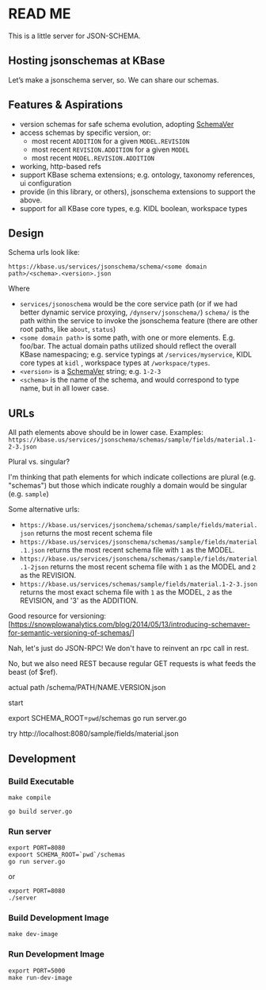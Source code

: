 # READ ME

This is a little server for JSON-SCHEMA.

## Hosting jsonschemas at KBase
Let’s make a jsonschema server, so. We can share our schemas.

## Features & Aspirations

- version schemas for safe schema evolution, adopting [SchemaVer](https://docs.snowplowanalytics.com/docs/pipeline-components-and-applications/iglu/common-architecture/schemaver/)
- access schemas by  specific version, or:
  - most recent `ADDITION` for a given `MODEL.REVISION`
  - most recent `REVISION.ADDITION` for a given `MODEL`
  - most recent `MODEL.REVISION.ADDITION`
- working, http-based refs
- support KBase schema extensions; e.g. ontology, taxonomy references, ui configuration
- provide (in this library, or others), jsonschema extensions to support the above.
- support for all KBase core types, e.g. KIDL boolean, workspace types

## Design
 
Schema urls look like:

`https://kbase.us/services/jsonschema/schema/<some domain path>/<schema>.<version>.json`

Where
- `services/jsonoschema` would be the core service path  (or if we had better dynamic service proxying, `/dynserv/jsonschema/`)
  `schema/` is the path within the service to invoke the jsonschema feature (there are other root paths, like `about`, `status`) 
- `<some domain path>` is some path, with one or more elements. E.g. foo/bar. The actual domain paths utilized should reflect the overall KBase namespacing; e.g. service typings at `/services/myservice`, KIDL core types  at  `kidl` , workspace types at `/workspace/types`.
- `<version>` is a [SchemaVer](https://docs.snowplowanalytics.com/docs/pipeline-components-and-applications/iglu/common-architecture/schemaver/) string; e.g. `1-2-3`
- `<schema>` is the name of the schema, and would correspond to type name, but in all lower case. 
  
## URLs

All path elements above should be in lower case.
Examples:
  `https://kbase.us/services/jsonschema/schemas/sample/fields/material.1-2-3.json`

Plural vs. singular? 

I'm thinking that path elements for which indicate collections are plural (e.g. "schemas") but those which indicate roughly a domain would be singular (e.g. `sample`)

Some alternative urls:
- `https://kbase.us/services/jsonchema/schemas/sample/fields/material.json` returns the most recent schema file
- `https://kbase.us/services/jsonschema/schemas/sample/fields/material.1.json` returns the most recent schema file with `1` as the MODEL.
- `https://kbase.us/services/jsonschema/schemas/sample/fields/material.1-2json` returns the most recent schema file with `1` as the MODEL and `2` as the REVISION.
- `https://kbase.us/services/schemas/sample/fields/material.1-2-3.json` returns the most exact schema file with `1` as the MODEL, `2` as the REVISION, and '3' as the ADDITION.

Good resource for versioning:
[https://snowplowanalytics.com/blog/2014/05/13/introducing-schemaver-for-semantic-versioning-of-schemas/]


Nah, let's just do JSON-RPC! We don't have to reinvent an rpc call in rest.

No, but we also need REST because regular GET requests is what feeds the beast (of $ref).

actual path
/schema/PATH/NAME.VERSION.json

start 

export SCHEMA_ROOT=`pwd`/schemas
go run server.go

try http://localhost:8080/sample/fields/material.json

## Development

### Build Executable

```shell
make compile
```

```shell
go build server.go
```

### Run server

```shell
export PORT=8080
expoort SCHEMA_ROOT=`pwd`/schemas
go run server.go
```

or 

```shell
export PORT=8080
./server
```

### Build Development Image

```shell
make dev-image
```

### Run Development Image

```shell
export PORT=5000
make run-dev-image
```